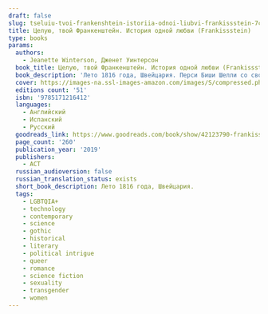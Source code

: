 ```yaml
---
draft: false
slug: tseluiu-tvoi-frankenshtein-istoriia-odnoi-liubvi-frankissstein-7c6930b0
title: Целую, твой Франкенштейн. История одной любви (Frankissstein)
type: books
params:
  authors:
    - Jeanette Winterson, Дженет Уинтерсон
  book_title: Целую, твой Франкенштейн. История одной любви (Frankissstein)
  book_description: 'Лето 1816 года, Швейцария. Перси Биши Шелли со своей юной супругой Мэри и лорд Байрон со своим приятелем и личным врачом Джоном Полидори арендуют два дома на берегу Женевского озера. Проливные дожди не располагают к прогулкам, и большую часть времени молодые люди проводят на вилле Байрона, развлекаясь посиделками у камина и разговорами о сверхъестественном. Наконец Байрон предлагает, чтобы каждый написал рассказ-фантасмагорию. Мэри, которую неотвязно преследует мысль о бессмертной человеческой душе, запертой в бренном физическом теле, начинает писать роман о новой, небиологической форме жизни. «Берегитесь меня: я бесстрашен и потому всемогущ», – заявляет о себе Франкенштейн, порожденный ее фантазией… Спустя два столетия, Англия, Манчестер. Близится день, когда чудовищный монстр, созданный воображением Мэри Шелли, обретет свое воплощение и столкновение искусственного и человеческого разума ввергнет мир в хаос… In Brexit Britain, a young transgender doctor called Ry is falling in love – against their better judgement – with Victor Stein, a celebrated professor leading the public debate around AI. Meanwhile, Ron Lord, just divorced and living with Mum again, is set to make his fortune launching a new generation of sex dolls for lonely men everywhere. Across the Atlantic, in Phoenix, Arizona, a cryogenics facility houses dozens of bodies of men and women who are medically and legally dead… but waiting to return to life. But the scene is set in 1816, when nineteen-year-old Mary Shelley writes a story about creating a non-biological life-form. ‘Beware, for I am fearless and therefore powerful. ''What will happen when homo sapiens is no longer the smartest being on the planet? Jeanette Winterson shows us how much closer we are to that future than we realize. Funny and furious, bold and clear-sighted, Frankissstein is a love story about life itself.'
  cover: https://images-na.ssl-images-amazon.com/images/S/compressed.photo.goodreads.com/books/1606717068i/56096639.jpg
  editions count: '51'
  isbn: '9785171216412'
  languages:
    - Английский
    - Испанский
    - Русский
  goodreads_link: https://www.goodreads.com/book/show/42123790-frankissstein
  page_count: '260'
  publication_year: '2019'
  publishers:
    - АСТ
  russian_audioversion: false
  russian_translation_status: exists
  short_book_description: Лето 1816 года, Швейцария.
  tags:
    - LGBTQIA+
    - technology
    - contemporary
    - science
    - gothic
    - historical
    - literary
    - political intrigue
    - queer
    - romance
    - science fiction
    - sexuality
    - transgender
    - women
---
```


